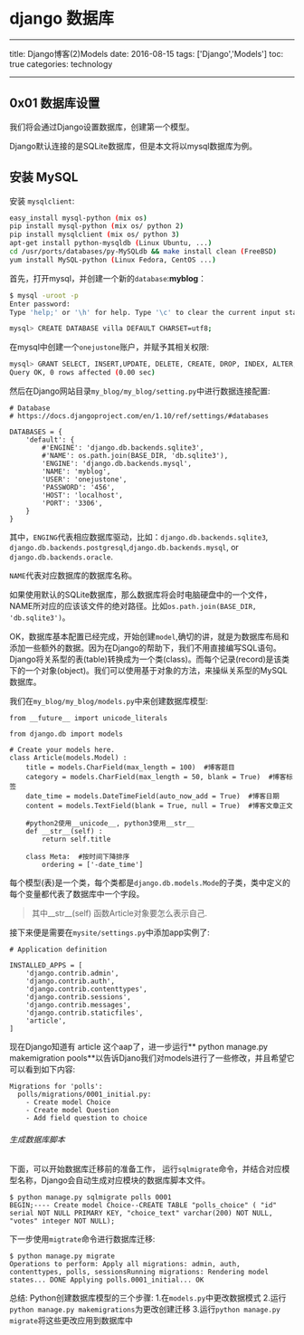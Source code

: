 # django 数据库

---
title: Django博客(2)Models
date: 2016-08-15
tags: ['Django','Models']
toc: true
categories: technology

---

## 0x01 数据库设置
我们将会通过Django设置数据库，创建第一个模型。

Django默认连接的是SQLite数据库，但是本文将以mysql数据库为例。

## 安装 MySQL

安装 `mysqlclient`:

``` bash
easy_install mysql-python (mix os)
pip install mysql-python (mix os/ python 2)
pip install mysqlclient (mix os/ python 3)
apt-get install python-mysqldb (Linux Ubuntu, ...)
cd /usr/ports/databases/py-MySQLdb && make install clean (FreeBSD)
yum install MySQL-python (Linux Fedora, CentOS ...)
```

首先，打开mysql，并创建一个新的`database`:**myblog**：

```bash
$ mysql -uroot -p
Enter password:
Type 'help;' or '\h' for help. Type '\c' to clear the current input statement.

mysql> CREATE DATABASE villa DEFAULT CHARSET=utf8;
```

在mysql中创建一个`onejustone`账户，并赋予其相关权限:

```bash
mysql> GRANT SELECT, INSERT,UPDATE, DELETE, CREATE, DROP, INDEX, ALTER, CREATE TEMPORARY TABLES, LOCK TABLES ON myblog.* TO 'onejustone'@'localhost' IDENTIFIED BY '456';
Query OK, 0 rows affected (0.00 sec)
```

然后在Django网站目录`my_blog/my_blog/setting.py`中进行数据连接配置:

```
# Database
# https://docs.djangoproject.com/en/1.10/ref/settings/#databases

DATABASES = {
    'default': {
        #'ENGINE': 'django.db.backends.sqlite3',
        #'NAME': os.path.join(BASE_DIR, 'db.sqlite3'),
        'ENGINE': 'django.db.backends.mysql',
        'NAME': 'myblog',
        'USER': 'onejustone',
        'PASSWORD': '456',
        'HOST': 'localhost',
        'PORT': '3306',
    }
}
```

其中，`ENGING`代表相应数据库驱动，比如：`django.db.backends.sqlite3`, `django.db.backends.postgresql`,`django.db.backends.mysql`, or `django.db.backends.oracle`.

`NAME`代表对应数据库的数据库名称。

如果使用默认的SQLite数据库，那么数据库将会时电脑硬盘中的一个文件，NAME所对应的应该该文件的绝对路径。比如`os.path.join(BASE_DIR, 'db.sqlite3')`。


OK，数据库基本配置已经完成，开始创建`model`,确切的讲，就是为数据库布局和添加一些额外的数据。因为在Django的帮助下，我们不用直接编写SQL语句。Django将关系型的表(table)转换成为一个类(class)。而每个记录(record)是该类下的一个对象(object)。我们可以使用基于对象的方法，来操纵关系型的MySQL数据库。

我们在`my_blog/my_blog/models.py`中来创建数据库模型:

```
from __future__ import unicode_literals

from django.db import models

# Create your models here.
class Article(models.Model) :
    title = models.CharField(max_length = 100)  #博客题目
    category = models.CharField(max_length = 50, blank = True)  #博客标签
    date_time = models.DateTimeField(auto_now_add = True)  #博客日期
    content = models.TextField(blank = True, null = True)  #博客文章正文

    #python2使用__unicode__, python3使用__str__
    def __str__(self) :
        return self.title

    class Meta:  #按时间下降排序
        ordering = ['-date_time']
```

每个模型(表)是一个类，每个类都是`django.db.models.Mode`的子类，类中定义的每个变量都代表了数据库中一个字段。

> 其中__str__(self) 函数Article对象要怎么表示自己.

接下来便是需要在`mysite/settings.py`中添加app实例了:

```
# Application definition

INSTALLED_APPS = [
    'django.contrib.admin',
    'django.contrib.auth',
    'django.contrib.contenttypes',
    'django.contrib.sessions',
    'django.contrib.messages',
    'django.contrib.staticfiles',
    'article',
]
```

现在Django知道有 article 这个aap了，进一步运行** python manage.py makemigration pools**以告诉Djano我们对models进行了一些修改，并且希望它可以看到如下内容:

```
Migrations for 'polls':
  polls/migrations/0001_initial.py:
    - Create model Choice
    - Create model Question
    - Add field question to choice
```

###### 生成数据库脚本
下面，可以开始数据库迁移前的准备工作， 运行`sqlmigrate`命令，并结合对应模型名称，Django会自动生成对应模块的数据库脚本文件。

```
$ python manage.py sqlmigrate polls 0001
BEGIN;---- Create model Choice--CREATE TABLE "polls_choice" ( "id" serial NOT NULL PRIMARY KEY, "choice_text" varchar(200) NOT NULL, "votes" integer NOT NULL);
```

下一步使用`migtrate`命令进行数据库迁移:

```
$ python manage.py migrate
Operations to perform: Apply all migrations: admin, auth, contenttypes, polls, sessionsRunning migrations: Rendering model states... DONE Applying polls.0001_initial... OK
```

总结:
Python创建数据库模型的三个步骤:
1.在`models.py`中更改数据模式
2.运行`python manage.py makemigrations`为更改创建迁移
3.运行`python manage.py migrate`将这些更改应用到数据库中





